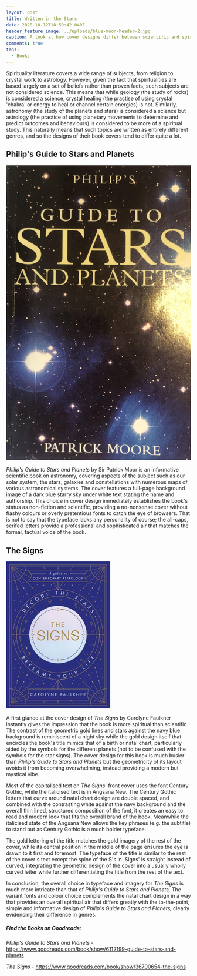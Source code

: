 ```yaml
---
layout: post
title: Written in the Stars
date: 2020-10-12T18:50:42.040Z
header_feature_image: ../uploads/blue-moon-header-2.jpg
caption: A look at how cover designs differ between scientific and spiritual books
comments: true
tags:
  - Books
---
```

Spirituality literature covers a wide range of subjects, from religion to crystal work to astrology. However, given the fact that spiritualities are based largely on a set of beliefs rather than proven facts, such subjects are not considered science. This means that while geology (the study of rocks) is considered a science, crystal healing (the practise of using crystal 'chakra' or energy to heal or channel certain energies) is not. Similarly, astronomy (the study of the planets and stars) is considered a science but astrology (the practice of using planetary movements to determine and predict outcomes and behaviours) is considered to be more of a spiritual study. This naturally means that such topics are written as entirely different genres, and so the designs of their book covers tend to differ quite a lot.

## Philip's Guide to Stars and Planets

![](../uploads/guide-to-stars-and-planets.jpg "Philip's Guide to Stars and Planets")

*Philip's Guide to Stars and Planets* by Sir Patrick Moor is an informative scientific book on astronomy, covering aspects of the subject such as our solar system, the stars, galaxies and constellations with numerous maps of various astronomical systems. The cover features a full-page background image of a dark blue starry sky under white text stating the name and authorship. This choice in cover design immediately establishes the book's status as non-fiction and scientific, providing a no-nonsense cover without flashy colours or overly pretentious fonts to catch the eye of browsers. That is not to say that the typeface lacks any personality of course; the all-caps, serifed letters provide a professional and sophisticated air that matches the formal, factual voice of the book.

## The Signs

![](../uploads/the-signs.jpg "The Signs")

A first glance at the cover design of *The Signs* by Carolyne Faulkner instantly gives the impression that the book is more spiritual than scientific. The contrast of the geometric gold lines and stars against the navy blue background is reminiscent of a night sky while the gold design itself that encircles the book's title mimics that of a birth or natal chart, particularly aided by the symbols for the different planets (not to be confused with the symbols for the star signs). The cover design for this book is much busier than *Philip's Guide to Stars and Planets* but the geometricity of its layout avoids it from becoming overwhelming, instead providing a modern but mystical vibe.

Most of the capitalised text on *The Signs*' front cover uses the font Century Gothic, while the italicised text is in Angsana New. The Century Gothic letters that curve around natal chart design are double spaced, and combined with the contrasting white against the navy background and the overall thin lined, structured composition of the font, it creates an easy to read and modern look that fits the overall brand of the book. Meanwhile the italicised state of the Angsana New allows the key phrases (e.g. the subtitle) to stand out as Century Gothic is a much bolder typeface. 

The gold lettering of the title matches the gold imagery of the rest of the cover, while its central position in the middle of the page ensures the eye is drawn to it first and foremost. The typeface of the title is similar to the rest of the cover's text except the spine of the S's in 'Signs' is straight instead of curved, integrating the geometric design of the cover into a usually wholly curved letter while further differentiating the title from the rest of the text.

In conclusion, the overall choice in typeface and imagery for *The Signs* is much more intricate than that of *Philip's Guide to Stars and Planets,* The variant fonts and colour choice complements the natal chart design in a way that provides an overall spiritual air that differs greatly with the to-the-point, simple and informative design of *Philip's Guide to Stars and Planets,* clearly evidencing their difference in genres.

##### Find the Books on Goodreads:

*Philip's Guide to Stars and Planets -* <https://www.goodreads.com/book/show/6112199-guide-to-stars-and-planets> 

*The Signs -* <https://www.goodreads.com/book/show/36700654-the-signs>